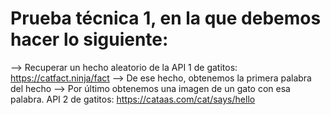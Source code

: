 # Prueba técnica 1, en la que debemos hacer lo siguiente: 
--> Recuperar un hecho aleatorio de la API 1 de gatitos: https://catfact.ninja/fact 
--> De ese hecho, obtenemos la primera palabra del hecho
--> Por último obtenemos una imagen de un gato con esa palabra. API 2 de gatitos: https://cataas.com/cat/says/hello